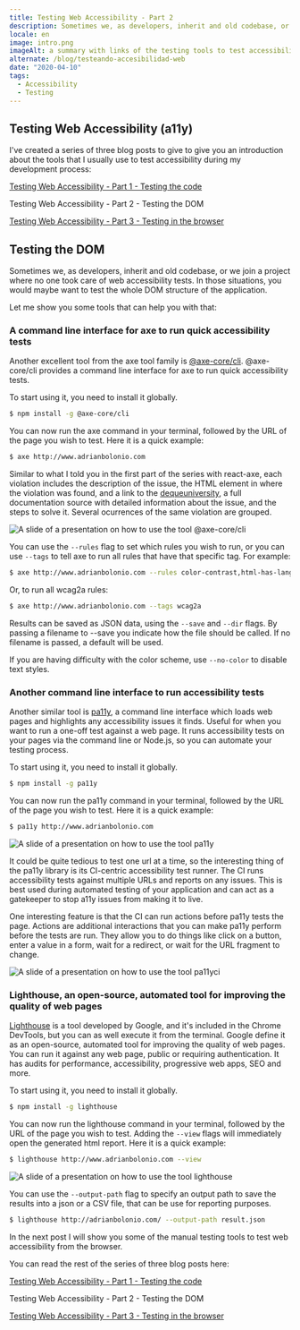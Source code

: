 ```yaml
---
title: Testing Web Accessibility - Part 2
description: Sometimes we, as developers, inherit and old codebase, or we join a project where no one took care of web accessibility tests. In those situations, you would maybe want to test the whole DOM structure of the application.
locale: en
image: intro.png
imageAlt: a summary with links of the testing tools to test accessibility during the development
alternate: /blog/testeando-accesibilidad-web
date: "2020-04-10"
tags:
  - Accessibility
  - Testing
---
```


## Testing Web Accessibility (a11y)

I've created a series of three blog posts to give to give you an introduction about the tools that I usually use to test accessibility during my development process:

[Testing Web Accessibility - Part 1 - Testing the code](/blog/testing-web-accessibility-part-1)

Testing Web Accessibility - Part 2 - Testing the DOM

[Testing Web Accessibility - Part 3 - Testing in the browser](/blog/testing-web-accessibility-part-3)

## Testing the DOM

Sometimes we, as developers, inherit and old codebase, or we join a project where no one took care of web accessibility tests.
In those situations, you would maybe want to test the whole DOM structure of the application.

Let me show you some tools that can help you with that:

### A command line interface for axe to run quick accessibility tests

Another excellent tool from the axe tool family is [@axe-core/cli](https://github.com/dequelabs/axe-core-npm/tree/develop/packages/cli).
@axe-core/cli provides a command line interface for axe to run quick accessibility tests.

To start using it, you need to install it globally.

```bash
$ npm install -g @axe-core/cli
```

You can now run the axe command in your terminal, followed by the URL of the page you wish to test. Here it is a quick example:

```bash
$ axe http://www.adrianbolonio.com
```

Similar to what I told you in the first part of the series with react-axe, each violation includes the description of the issue, the HTML element in where the violation was found, and a link to the [dequeuniversity](https://dequeuniversity.com/), a full documentation source with detailed information about the issue, and the steps to solve it.
Several ocurrences of the same violation are grouped.

![A slide of a presentation on how to use the tool @axe-core/cli](/images/blog/testing-web-accessibility-part-2/axe-cli.jpeg)

You can use the `--rules` flag to set which rules you wish to run, or you can use `--tags` to tell axe to run all rules that have that specific tag. For example:

```bash
$ axe http://www.adrianbolonio.com --rules color-contrast,html-has-lang
```

Or, to run all wcag2a rules:

```bash
$ axe http://www.adrianbolonio.com --tags wcag2a
```

Results can be saved as JSON data, using the `--save` and `--dir` flags. By passing a filename to --save you indicate how the file should be called. If no filename is passed, a default will be used.

If you are having difficulty with the color scheme, use `--no-color` to disable text styles.

### Another command line interface to run accessibility tests

Another similar tool is [pa11y](http://pa11y.org/), a command line interface which loads web pages and highlights any accessibility issues it finds.
Useful for when you want to run a one-off test against a web page.
It runs accessibility tests on your pages via the command line or Node.js, so you can automate your testing process.

To start using it, you need to install it globally.

```bash
$ npm install -g pa11y
```

You can now run the pa11y command in your terminal, followed by the URL of the page you wish to test. Here it is a quick example:

```bash
$ pa11y http://www.adrianbolonio.com
```

![A slide of a presentation on how to use the tool pa11y](/images/blog/testing-web-accessibility-part-2/pa11y.jpeg)

It could be quite tedious to test one url at a time, so the interesting thing of the pa11y library is its CI-centric accessibility test runner.
The CI runs accessibility tests against multiple URLs and reports on any issues.
This is best used during automated testing of your application and can act as a gatekeeper to stop a11y issues from making it to live.

One interesting feature is that the CI can run actions before pa11y tests the page.
Actions are additional interactions that you can make pa11y perform before the tests are run.
They allow you to do things like click on a button, enter a value in a form, wait for a redirect, or wait for the URL fragment to change.

![A slide of a presentation on how to use the tool pa11yci](/images/blog/testing-web-accessibility-part-2/pa11yci.jpeg)

### Lighthouse, an open-source, automated tool for improving the quality of web pages

[Lighthouse](https://developers.google.com/web/tools/lighthouse/) is a tool developed by Google, and it's included in the Chrome DevTools, but you can as well execute it from the terminal.
Google define it as an open-source, automated tool for improving the quality of web pages.
You can run it against any web page, public or requiring authentication.
It has audits for performance, accessibility, progressive web apps, SEO and more.

To start using it, you need to install it globally.

```bash
$ npm install -g lighthouse
```

You can now run the lighthouse command in your terminal, followed by the URL of the page you wish to test.
Adding the `--view` flags will immediately open the generated html report.
Here it is a quick example:

```bash
$ lighthouse http://www.adrianbolonio.com --view
```

![A slide of a presentation on how to use the tool lighthouse](/images/blog/testing-web-accessibility-part-2/lighthouse.jpeg)

You can use the `--output-path` flag to specify an output path to save the results into a json or a CSV file, that can be use for reporting purposes.

```bash
$ lighthouse http://adrianbolonio.com/ --output-path result.json
```

In the next post I will show you some of the manual testing tools to test web accessibility from the browser.

You can read the rest of the series of three blog posts here:

[Testing Web Accessibility - Part 1 - Testing the code](/blog/testing-web-accessibility-part-1)

Testing Web Accessibility - Part 2 - Testing the DOM

[Testing Web Accessibility - Part 3 - Testing in the browser](/blog/testing-web-accessibility-part-3)
